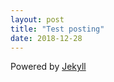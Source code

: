 ```yaml
---
layout: post
title: "Test posting"
date: 2018-12-28
---
```


Powered by [Jekyll](http://jekyllrb.com) 

